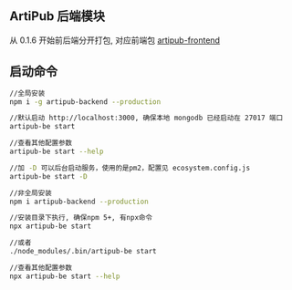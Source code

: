 ## ArtiPub 后端模块
从 0.1.6 开始前后端分开打包, 对应前端包 [artipub-frontend](https://www.npmjs.com/package/artipub-frontend)

## 启动命令

```bash
//全局安装
npm i -g artipub-backend --production

//默认启动 http://localhost:3000, 确保本地 mongodb 已经启动在 27017 端口
artipub-be start

//查看其他配置参数
artipub-be start --help

//加 -D 可以后台启动服务，使用的是pm2，配置见 ecosystem.config.js 
artipub-be start -D
```

```bash
//非全局安装
npm i artipub-backend --production

//安装目录下执行, 确保npm 5+, 有npx命令
npx artipub-be start

//或者
./node_modules/.bin/artipub-be start

//查看其他配置参数
npx artipub-be start --help
```
